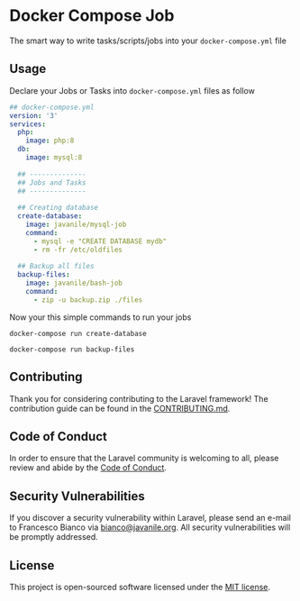 # Docker Compose Job

The smart way to write tasks/scripts/jobs into your `docker-compose.yml` file

## Usage

Declare your Jobs or Tasks into `docker-compose.yml` files as follow

```yml
## docker-compose.yml
version: '3'
services:  
  php:
    image: php:8      
  db:
    image: mysql:8
  
  ## --------------
  ## Jobs and Tasks
  ## --------------
  
  ## Creating database
  create-database:
    image: javanile/mysql-job
    command:
      - mysql -e "CREATE DATABASE mydb"
      - rm -fr /etc/oldfiles
  
  ## Backup all files
  backup-files:
    image: javanile/bash-job
    command:
      - zip -u backup.zip ./files
```

Now your this simple commands to run your jobs

```shell
docker-compose run create-database
```

```shell
docker-compose run backup-files
```

## Contributing

Thank you for considering contributing to the Laravel framework! The contribution guide can be found in the [CONTRIBUTING.md](CONTRIBUTING.md).

## Code of Conduct

In order to ensure that the Laravel community is welcoming to all, please review and abide by the [Code of Conduct](CONTRIBUTING.md).

## Security Vulnerabilities

If you discover a security vulnerability within Laravel, please send an e-mail to Francesco Bianco via [bianco@javanile.org](mailto:bianco@javanile.org). All security vulnerabilities will be promptly addressed.

## License

This project is open-sourced software licensed under the [MIT license](https://opensource.org/licenses/MIT).
